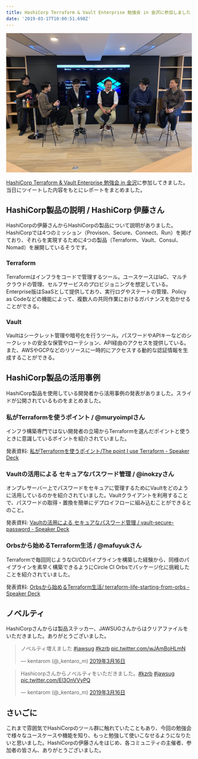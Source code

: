 ```yaml
---
title: HashiCorp Terraform & Vault Enterprise 勉強会 in 金沢に参加しました
date: '2019-03-17T10:00:51.698Z'
---
```


![](./hashicorp_seminar.JPG)

[HashiCorp Terraform & Vault Enterprise 勉強会 in 金沢](https://connpass.com/event/120462/)に参加してきました。当日にツイートした内容をもとにレポートをまとめました。

## HashiCorp製品の説明 / HashiCorp 伊藤さん
HashiCorpの伊藤さんからHashiCorpの製品について説明がありました。HashiCorpでは4つのミッション（Provison、Secure、Connect、Run）を掲げており、それらを実現するために4つの製品（Terraform、Vault、Consul、Nomad）を展開しているそうです。

### Terraform
Terraformはインフラをコードで管理するツール。ユースケースはIaC、マルチクラウドの管理、セルフサービスのプロビジョニングを想定している。Enterprise版はSaaSとして提供しており、実行ログやステートの管理、Policy as Codeなどの機能によって、複数人の共同作業におけるガバナンスを効かせることができる。

### Vault
Vaultはシークレット管理や暗号化を行うツール。パスワードやAPIキーなどのシークレットの安全な保管やローテション、API経由のアクセスを提供している。また、AWSやGCPなどのリソースに一時的にアクセスする動的な認証情報を生成することができる。

## HashiCorp製品の活用事例
HashiCorp製品を使用している開発者から活用事例の発表がありました。スライドが公開されているものをまとめました。

### 私がTerraformを使うポイント / @muryoimplさん
インフラ構築専門ではない開発者の立場からTerraformを選んだポイントと使うときに意識しているポイントを紹介されていました。

発表資料: [私がTerraformを使うポイント/The point I use Terraform - Speaker Deck](https://speakerdeck.com/muryoimpl/the-point-i-use-terraform)

### Vaultの活用による セキュアなパスワード管理 / @inokzyさん
オンプレサーバー上でパスワードをセキュアに管理するためにVaultをどのように活用しているのかを紹介されていました。Vaultクライアントを利用することで、パスワードの取得・置換を簡単にデプロイフローに組み込むことができるとのこと。

発表資料: [Vaultの活用による セキュアなパスワード管理 / vault-secure-password - Speaker Deck](https://speakerdeck.com/inokzy/vault-secure-password)

### Orbsから始めるTerraform生活 / @mafuyukさん
Terraformで毎回同じようなCI/CDパイプラインを構築した経験から、同様のパイプラインを素早く構築できるようにCircle CI Orbsでパッケージ化に挑戦したことを紹介されていました。

発表資料: [Orbsから始めるTerraform生活/ terraform-life-starting-from-orbs - Speaker Deck](https://speakerdeck.com/mafuyuk/terraform-life-starting-from-orbs)

## ノベルティ
HashiCorpさんからは製品ステッカー、JAWSUGさんからはクリアファイルをいただきました。ありがとうございました。

<blockquote class="twitter-tweet" data-lang="ja"><p lang="ja" dir="ltr">ノベルティ増えました <a href="https://twitter.com/hashtag/jawsug?src=hash&amp;ref_src=twsrc%5Etfw">#jawsug</a> <a href="https://twitter.com/hashtag/kzrb?src=hash&amp;ref_src=twsrc%5Etfw">#kzrb</a> <a href="https://t.co/wJAmBoHLmN">pic.twitter.com/wJAmBoHLmN</a></p>&mdash; kentarom (@_kentaro_m) <a href="https://twitter.com/_kentaro_m/status/1106783661070778368?ref_src=twsrc%5Etfw">2019年3月16日</a></blockquote>

<blockquote class="twitter-tweet" data-lang="ja"><p lang="ja" dir="ltr">Hashicorpさんからノベルティをいただきました。<a href="https://twitter.com/hashtag/kzrb?src=hash&amp;ref_src=twsrc%5Etfw">#kzrb</a> <a href="https://twitter.com/hashtag/jawsug?src=hash&amp;ref_src=twsrc%5Etfw">#jawsug</a> <a href="https://t.co/El3OnVVyPQ">pic.twitter.com/El3OnVVyPQ</a></p>&mdash; kentarom (@_kentaro_m) <a href="https://twitter.com/_kentaro_m/status/1106774257495756800?ref_src=twsrc%5Etfw">2019年3月16日</a></blockquote>

## さいごに
これまで雰囲気でHashiCorpのツール群に触れていたこともあり、今回の勉強会で様々なユースケースや機能を知り、もっと勉強して使いこなせるようになりたいと思いました。HashiCorpの伊藤さんをはじめ、各コミュニティの主催者、参加者の皆さん、ありがとうございました。
